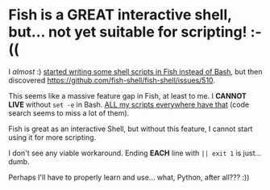 # Fish is a **GREAT** interactive shell, but... not yet suitable for scripting! :-((

I *almost* :) [started writing some shell scripts in Fish instead of Bash](https://github.com/vorburger/LearningLinux/compare/fish-scripts),
but then discovered https://github.com/fish-shell/fish-shell/issues/510.

This seems like a massive feature gap in Fish, at least to me.   I **CANNOT LIVE** without `set -e` in Bash.
[ALL my scripts everywhere have that](https://github.com/search?q=user%3Avorburger+%22set+-e%22&type=code) (code search seems to miss a lot of them).

Fish is great as an interactive Shell, but without this feature, I cannot start using it for more scripting.

I don't see any viable workaround.  Ending **EACH** line with `|| exit 1` is just... dumb.

Perhaps I'll have to properly learn and use... what, Python, after all??? :))
